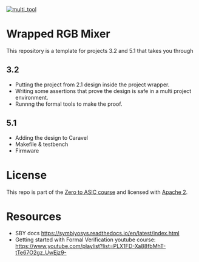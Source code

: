 [![multi_tool](https://github.com/mattvenn/wrapped_rgb_mixer/actions/workflows/multi_tool.yaml/badge.svg)](https://github.com/mattvenn/wrapped_rgb_mixer/actions/workflows/multi_tool.yaml)

# Wrapped RGB Mixer

This repository is a template for projects 3.2 and 5.1 that takes you through

## 3.2

* Putting the project from 2.1 design inside the project wrapper.
* Writing some assertions that prove the design is safe in a multi project environment.
* Runnng the formal tools to make the proof.

## 5.1

* Adding the design to Caravel
* Makefile & testbench
* Firmware


# License

This repo is part of the [Zero to ASIC course](https://zerotoasiccourse.com) and licensed with [Apache 2](LICENSE).

# Resources

* SBY docs https://symbiyosys.readthedocs.io/en/latest/index.html
* Getting started with Formal Verification youtube course: https://www.youtube.com/playlist?list=PLX1FD-Xa88fbMhT-tTe67O2gz_UwEjz9-
